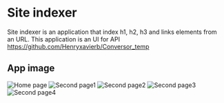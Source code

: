 # Site indexer

Site indexer is an application that index h1, h2, h3 and links elements from an URL.
This application is an UI for API https://github.com/Henryxavierb/Conversor_temp

## App image

![Home page](https://media.discordapp.net/attachments/507372963302211603/565979670042902528/Screenshot_20190411-162004.png?width=263&height=468)
![Second page1](https://media.discordapp.net/attachments/507372963302211603/565979670869442570/Screenshot_20190411-162010.png?width=263&height=468)
![Second page2](https://media.discordapp.net/attachments/507372963302211603/565979670042902530/Screenshot_20190411-162024.png?width=263&height=468)
![Second page3](https://media.discordapp.net/attachments/507372963302211603/565979671360045056/Screenshot_20190411-162043.png?width=263&height=468)
![Second page4](https://media.discordapp.net/attachments/507372963302211603/565979671360045058/Screenshot_20190411-162015.png?width=263&height=468)


 


    

